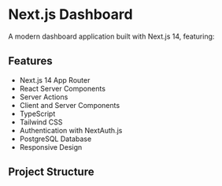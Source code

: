 # Next.js Dashboard

A modern dashboard application built with Next.js 14, featuring:

## Features

- Next.js 14 App Router
- React Server Components
- Server Actions
- Client and Server Components
- TypeScript
- Tailwind CSS
- Authentication with NextAuth.js
- PostgreSQL Database
- Responsive Design

## Project Structure
